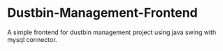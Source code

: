 # Dustbin-Management-Frontend
A simple frontend for dustbin management project using java swing with mysql connector.
